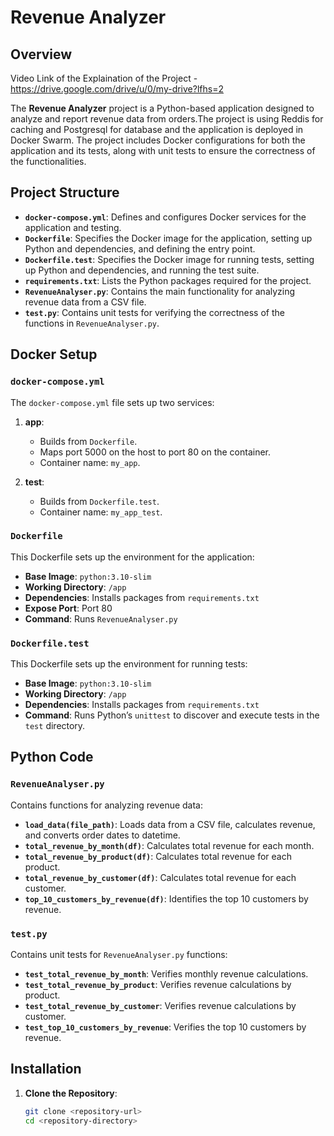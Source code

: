 # Revenue Analyzer

## Overview

Video Link of the Explaination of the Project - https://drive.google.com/drive/u/0/my-drive?lfhs=2

The **Revenue Analyzer** project is a Python-based application designed to analyze and report revenue data from orders.The project is using Reddis for caching and Postgresql for database and the application is deployed in Docker Swarm. The project includes Docker configurations for both the application and its tests, along with unit tests to ensure the correctness of the functionalities.

## Project Structure

- **`docker-compose.yml`**: Defines and configures Docker services for the application and testing.
- **`Dockerfile`**: Specifies the Docker image for the application, setting up Python and dependencies, and defining the entry point.
- **`Dockerfile.test`**: Specifies the Docker image for running tests, setting up Python and dependencies, and running the test suite.
- **`requirements.txt`**: Lists the Python packages required for the project.
- **`RevenueAnalyser.py`**: Contains the main functionality for analyzing revenue data from a CSV file.
- **`test.py`**: Contains unit tests for verifying the correctness of the functions in `RevenueAnalyser.py`.

## Docker Setup

### `docker-compose.yml`

The `docker-compose.yml` file sets up two services:

1. **app**:
   - Builds from `Dockerfile`.
   - Maps port 5000 on the host to port 80 on the container.
   - Container name: `my_app`.

2. **test**:
   - Builds from `Dockerfile.test`.
   - Container name: `my_app_test`.

### `Dockerfile`

This Dockerfile sets up the environment for the application:

- **Base Image**: `python:3.10-slim`
- **Working Directory**: `/app`
- **Dependencies**: Installs packages from `requirements.txt`
- **Expose Port**: Port 80
- **Command**: Runs `RevenueAnalyser.py`

### `Dockerfile.test`

This Dockerfile sets up the environment for running tests:

- **Base Image**: `python:3.10-slim`
- **Working Directory**: `/app`
- **Dependencies**: Installs packages from `requirements.txt`
- **Command**: Runs Python’s `unittest` to discover and execute tests in the `test` directory.

## Python Code

### `RevenueAnalyser.py`

Contains functions for analyzing revenue data:

- **`load_data(file_path)`**: Loads data from a CSV file, calculates revenue, and converts order dates to datetime.
- **`total_revenue_by_month(df)`**: Calculates total revenue for each month.
- **`total_revenue_by_product(df)`**: Calculates total revenue for each product.
- **`total_revenue_by_customer(df)`**: Calculates total revenue for each customer.
- **`top_10_customers_by_revenue(df)`**: Identifies the top 10 customers by revenue.

### `test.py`

Contains unit tests for `RevenueAnalyser.py` functions:

- **`test_total_revenue_by_month`**: Verifies monthly revenue calculations.
- **`test_total_revenue_by_product`**: Verifies revenue calculations by product.
- **`test_total_revenue_by_customer`**: Verifies revenue calculations by customer.
- **`test_top_10_customers_by_revenue`**: Verifies the top 10 customers by revenue.

## Installation

1. **Clone the Repository**:

   ```sh
   git clone <repository-url>
   cd <repository-directory>
